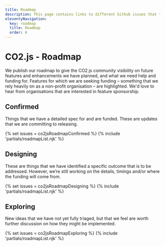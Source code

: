 ```yaml
---
title: Roadmap
description: This page contains links to different Github issues that track the various ideas and plans we've got for the CO2.js library.
eleventyNavigation:
  key: roadmap
  title: Roadmap
  order: 6
---
```


# CO2.js - Roadmap

We publish our roadmap to give the CO2.js community visibility on future features and enhancements we have planned, and what we need help and funding for. Features for which we are seeking funding – something that we rely heavily on as a non-profit organisation – are highlighted. We'd love to hear from organisations that are interested in feature sponsorship.

## Confirmed

Things that we have a detailed spec for and are funded. These are updates that we are committing to releasing.

{% set issues = co2jsRoadmapConfirmed %}
{% include 'partials/roadmapList.njk' %}

## Designing

These are things that we have identified a specific outcome that is to be addressed. However, we’re still working on the details, timings and/or where the funding will come from.

{% set issues = co2jsRoadmapDesigning %}
{% include 'partials/roadmapList.njk' %}

## Exploring

New ideas that we have not yet fully triaged, but that we feel are worth further discussion on how they might be implemented.

{% set issues = co2jsRoadmapExploring %}
{% include 'partials/roadmapList.njk' %}
